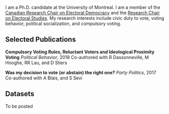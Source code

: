 
I am a Ph.D. candidate at the University of Montreal. I am a member of the [Canadian Research Chair on Electoral Democracy](https://www.chairedemocratie.com/) and the [Research Chair on Electoral Studies](http://www.chairelectoral.com/). My research interests include civic duty to vote, voting behavior, political socialization, and compulsory voting.

## Selected Publications

**Compulsory Voting Rules, Reluctant Voters and Ideological Proximity Voting** 
*Political Behavior*, 2018
Co-authored with R Dassonneville, M Hooghe, RR Lau, and D Stiers

**Was my decision to vote (or abstain) the right one?** 
*Party Politics*, 2017
Co-authored with A Blais, and S Sevi

## Datasets

To be posted

